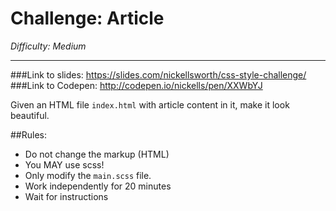 # Challenge: Article

*Difficulty: Medium*

---

###Link to slides: https://slides.com/nickellsworth/css-style-challenge/
###Link to Codepen: http://codepen.io/nickells/pen/XXWbYJ

  
Given an HTML file `index.html` with article content in it, make it look beautiful.

##Rules:

- Do not change the markup (HTML)
- You MAY use scss!
- Only modify the `main.scss` file.
- Work independently for 20 minutes
- Wait for instructions

